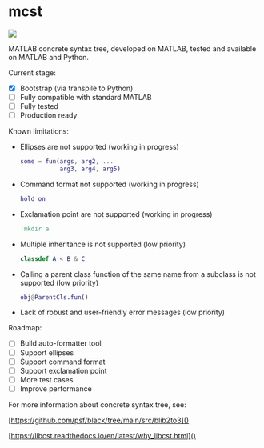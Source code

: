 # mcst

![](https://github.com/andy-math/mcst/actions/workflows/python-package.yml/badge.svg)

MATLAB concrete syntax tree, developed on MATLAB, tested and available on MATLAB and Python.

Current stage:
+ [x] Bootstrap (via transpile to Python)
+ [ ] Fully compatible with standard MATLAB
+ [ ] Fully tested
+ [ ] Production ready

Known limitations:
+ Ellipses are not supported (working in progress)
  ```MATLAB
  some = fun(args, arg2, ...
             arg3, arg4, arg5)
  ```
+ Command format not supported (working in progress)
  ```MATLAB
  hold on
  ```
+ Exclamation point are not supported (working in progress)
  ```MATLAB
  !mkdir a
  ```
+ Multiple inheritance is not supported (low priority)
  ```MATLAB
  classdef A < B & C
  ```
+ Calling a parent class function of the same name from a subclass is not supported (low priority)
  ```MATLAB
  obj@ParentCls.fun()
  ```
+ Lack of robust and user-friendly error messages (low priority)

Roadmap: 
+ [ ] Build auto-formatter tool
+ [ ] Support ellipses
+ [ ] Support command format
+ [ ] Support exclamation point
+ [ ] More test cases
+ [ ] Improve performance

For more information about concrete syntax tree, see:

[https://github.com/psf/black/tree/main/src/blib2to3]()

[https://libcst.readthedocs.io/en/latest/why_libcst.html]()

